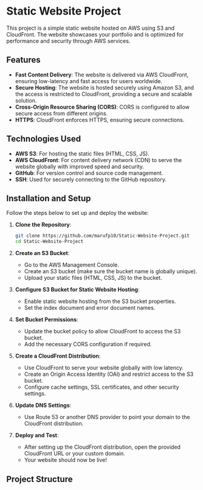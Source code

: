# Static Website Project

This project is a simple static website hosted on AWS using S3 and CloudFront. The website showcases your portfolio and is optimized for performance and security through AWS services.

## Features

- **Fast Content Delivery**: The website is delivered via AWS CloudFront, ensuring low-latency and fast access for users worldwide.
- **Secure Hosting**: The website is hosted securely using Amazon S3, and the access is restricted to CloudFront, providing a secure and scalable solution.
- **Cross-Origin Resource Sharing (CORS)**: CORS is configured to allow secure access from different origins.
- **HTTPS**: CloudFront enforces HTTPS, ensuring secure connections.

## Technologies Used

- **AWS S3**: For hosting the static files (HTML, CSS, JS).
- **AWS CloudFront**: For content delivery network (CDN) to serve the website globally with improved speed and security.
- **GitHub**: For version control and source code management.
- **SSH**: Used for securely connecting to the GitHub repository.
  
## Installation and Setup

Follow the steps below to set up and deploy the website:

1. **Clone the Repository**:
    ```bash
    git clone https://github.com/marufp10/Static-Website-Project.git
    cd Static-Website-Project
    ```

2. **Create an S3 Bucket**:
    - Go to the AWS Management Console.
    - Create an S3 bucket (make sure the bucket name is globally unique).
    - Upload your static files (HTML, CSS, JS) to the bucket.
  
3. **Configure S3 Bucket for Static Website Hosting**:
    - Enable static website hosting from the S3 bucket properties.
    - Set the index document and error document names.

4. **Set Bucket Permissions**:
    - Update the bucket policy to allow CloudFront to access the S3 bucket.
    - Add the necessary CORS configuration if required.
  
5. **Create a CloudFront Distribution**:
    - Use CloudFront to serve your website globally with low latency.
    - Create an Origin Access Identity (OAI) and restrict access to the S3 bucket.
    - Configure cache settings, SSL certificates, and other security settings.

6. **Update DNS Settings**:
    - Use Route 53 or another DNS provider to point your domain to the CloudFront distribution.
  
7. **Deploy and Test**:
    - After setting up the CloudFront distribution, open the provided CloudFront URL or your custom domain.
    - Your website should now be live!

## Project Structure

